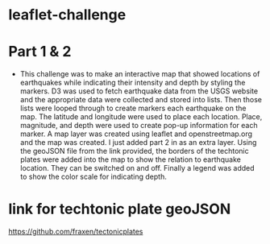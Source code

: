 # leaflet-challenge

# Part 1 & 2
- This challenge was to make an interactive map that showed locations of earthquakes while indicating their intensity and depth by styling the markers. D3 was used to fetch earthquake data from the USGS website and the appropriate data were collected and stored into lists. Then those lists were looped through to create markers each earthquake on the map. The latitude and longitude were used to place each location. Place, magnitude, and depth were used to create pop-up information for each marker. A map layer was created using leaflet and openstreetmap.org and the map was created. I just added part 2 in as an extra layer. Using the geoJSON file from the link provided, the borders of the techtonic plates were added into the map to show the relation to earthquake location. They can be switched on and off. Finally a legend was added to show the color scale for indicating depth.

# link for techtonic plate geoJSON
https://github.com/fraxen/tectonicplates

